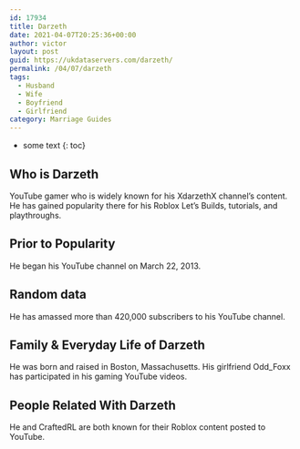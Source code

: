 ```yaml
---
id: 17934
title: Darzeth
date: 2021-04-07T20:25:36+00:00
author: victor
layout: post
guid: https://ukdataservers.com/darzeth/
permalink: /04/07/darzeth
tags:
  - Husband
  - Wife
  - Boyfriend
  - Girlfriend
category: Marriage Guides
---
```


* some text
{: toc}


## Who is Darzeth



YouTube gamer who is widely known for his XdarzethX channel&#8217;s content. He has gained popularity there for his Roblox Let&#8217;s Builds, tutorials, and playthroughs.

                
                
                
## Prior to Popularity



He began his YouTube channel on March 22, 2013.

                
                
                
## Random data



He has amassed more than 420,000 subscribers to his YouTube channel.

                
                
                
## Family & Everyday Life of Darzeth



He was born and raised in Boston, Massachusetts. His girlfriend Odd_Foxx has participated in his gaming YouTube videos.

                
                
                
## People Related With Darzeth



He and CraftedRL are both known for their Roblox content posted to YouTube.

                
              
            
          
          
          